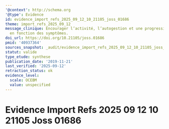 ```yaml
---
'@context': http://schema.org
'@type': Evidence
id: evidence_import_refs_2025_09_12_10_21105_joss_01686
theme: import_refs_2025_09_12
message_clinique: Encourager l’activité, l’autogestion et une progression graduée
  en fonction des symptômes.
doi_url: https://doi.org/10.21105/joss.01686
pmid: '40937364'
sources_snapshot: _audit/evidence_import_refs_2025_09_12_10_21105_joss_01686.json
statut: valide
type_etude: synthese
publication_date: '2019-11-21'
last_verified: '2025-09-12'
retraction_status: ok
evidence_level:
  scale: OCEBM
  value: unspecified
---
```

# Evidence Import Refs 2025 09 12 10 21105 Joss 01686

